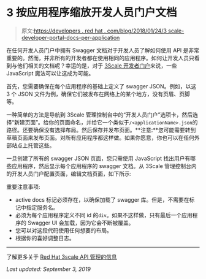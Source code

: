 # 3 按应用程序缩放开发人员门户文档

> 原文:[https://developers . red hat . com/blog/2018/01/24/3 scale-developer-portal-docs-per-application](https://developers.redhat.com/blog/2018/01/24/3scale-developer-portal-docs-per-application)

在任何开发人员门户中拥有 Swagger 文档对于开发人员了解如何使用 API 是非常重要的。然而，并非所有的开发者都在使用相同的应用程序。如何让开发人员只看到与他们相关的文档呢？幸运的是，对于 [3Scale 开发者门户](https://www.3scale.net/api-management/api-developer-portal/)来说，一些 JavaScript 魔法可以让这成为可能。

首先，您需要确保在每个应用程序的基础上定义了 swagger JSON。例如，以这 3 个 JSON 文件为例，确保它们被发布在网络上的某个地方，没有页眉、页脚等。

一种简单的方法是导航到 3Scale 管理控制台中的“开发人员门户”选项卡，然后选择“新建页面”。给你的页面命名，并给它一个类似于`/<applicationName>.json`的路径。还要确保没有选择布局。然后保存并发布页面。**注意:**您可能需要转到草稿页面来发布页面。对所有应用程序都这样做。如果你愿意，你也可以在任何外部站点上托管这些。

一旦创建了所有的 swagger JSON 页面，您只需使用 JavaScript 找出用户有哪些应用程序，然后显示每个应用程序的 swagger 文档。从 3Scale 管理控制台内的开发人员门户配置页面，编辑文档页面，如下所示:

重要注意事项:

*   active docs 标记必须存在，以确保加载了 swagger 库。但是，不需要在标记中指定服务名。
*   必须为每个应用程序定义不同 id 的`div`。如果不这样做，只有最后一个应用程序的 Swagger UI 会加载，因为它会不断被覆盖。
*   您可以对这段代码使用任何想要的布局。
*   根据你的喜好调整日志。

* * *

了解更多关于 [Red Hat 3scale API 管理的信息](https://www.redhat.com/en/technologies/jboss-middleware/3scale)

*Last updated: September 3, 2019*